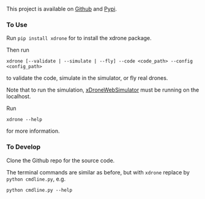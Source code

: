 
This project is available on [Github](https://github.com/xDrone-DSL/xDroneLanguageServer) and [Pypi](https://pypi.org/project/xdrone/).

### To Use
Run `pip install xdrone` for to install the xdrone package.

Then run 
```
xdrone [--validate | --simulate | --fly] --code <code_path> --config <config_path>
```
to validate the code, simulate in the simulator, or fly real drones.

Note that to run the simulation, [xDroneWebSimulator](https://github.com/xDrone-DSL/xDroneWebSimulator) must be running on the localhost.

Run
```
xdrone --help
```
for more information.

### To Develop
Clone the Github repo for the source code.

The terminal commands are similar as before, but with `xdrone` replace by `python cmdline.py`, e.g.
```
python cmdline.py --help
```
